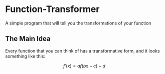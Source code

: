 # Function-Transformer
A simple program that will tell you the transformations of your function

## The Main Idea

Every function that you can think of has a transformative form, and it looks something like this:

$$f'(x) = af(bx - c) + d $$
